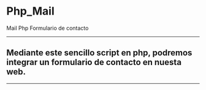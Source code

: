# Php_Mail
Mail Php Formulario de contacto

----

## Mediante este sencillo script en php, podremos integrar un formulario de contacto en nuesta web.

----

